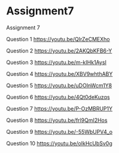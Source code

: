 # Assignment7
 Assignment 7

Question 1
https://youtu.be/QIrZeCMEXho

Question 2
https://youtu.be/2AKQbKFB6-Y

Question 3
https://youtu.be/m-kIHk1AysI

Question 4
https://youtu.be/XBV9whthABY

Question 5
https://youtu.be/uDOlnWcm1Y8

Question 6
https://youtu.be/4Qt0deKuzqs

Question 7
https://youtu.be/P-OzMBRUP1Y

Question 8
https://youtu.be/frl9QmI2Hos

Question 9
https://youtu.be/-55WbUPV4_o

Question 10
https://youtu.be/oIkHcUbSv0g

